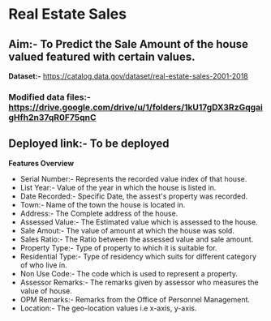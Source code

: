 # Real Estate Sales

## Aim:- **To Predict the Sale Amount of the house valued featured with certain values.**

**Dataset:-** https://catalog.data.gov/dataset/real-estate-sales-2001-2018

### Modified data files:- https://drive.google.com/drive/u/1/folders/1kU17gDX3RzGqgaigHfh2n37qR0F75qnC

## Deployed link:- To be deployed

**Features Overview**
- Serial Number:- Represents the recorded value index of that house.
- List Year:- Value of the year in which the house is listed in.
- Date Recorded:- Specific Date, the assest's property was recorded.
- Town:- Name of the town the house is located in.
- Address:- The Complete address of the house.
- Assessed Value:- The Estimated value which is assessed to the house.
- Sale Amout:- The value of amount at which the house was sold.
- Sales Ratio:- The Ratio between the assessed value and sale amount.
- Property Type:- Type of property to which it is suitable for.
- Residential Type:- Type of residency which suits for different category of who live in.
- Non Use Code:- The code which is used to represent a property.
- Assessor Remarks:- The remarks given by assessor who measures the value of house.
- OPM Remarks:- Remarks from the Office of Personnel Management.
- Location:- The geo-location values i.e x-axis, y-axis.


